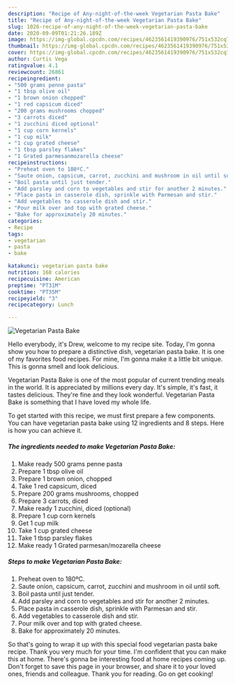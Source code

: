 ```yaml
---
description: "Recipe of Any-night-of-the-week Vegetarian Pasta Bake"
title: "Recipe of Any-night-of-the-week Vegetarian Pasta Bake"
slug: 1026-recipe-of-any-night-of-the-week-vegetarian-pasta-bake
date: 2020-09-09T01:21:26.189Z
image: https://img-global.cpcdn.com/recipes/4623561419390976/751x532cq70/vegetarian-pasta-bake-recipe-main-photo.jpg
thumbnail: https://img-global.cpcdn.com/recipes/4623561419390976/751x532cq70/vegetarian-pasta-bake-recipe-main-photo.jpg
cover: https://img-global.cpcdn.com/recipes/4623561419390976/751x532cq70/vegetarian-pasta-bake-recipe-main-photo.jpg
author: Curtis Vega
ratingvalue: 4.1
reviewcount: 26861
recipeingredient:
- "500 grams penne pasta"
- "1 tbsp olive oil"
- "1 brown onion chopped"
- "1 red capsicum diced"
- "200 grams mushrooms chopped"
- "3 carrots diced"
- "1 zucchini diced optional"
- "1 cup corn kernels"
- "1 cup milk"
- "1 cup grated cheese"
- "1 tbsp parsley flakes"
- "1 Grated parmesanmozarella cheese"
recipeinstructions:
- "Preheat oven to 180ºC."
- "Saute onion, capsicum, carrot, zucchini and mushroom in oil until soft."
- "Boil pasta until just tender."
- "Add parsley and corn to vegetables and stir for another 2 minutes."
- "Place pasta in casserole dish, sprinkle with Parmesan and stir."
- "Add vegetables to casserole dish and stir."
- "Pour milk over and top with grated cheese."
- "Bake for approximately 20 minutes."
categories:
- Recipe
tags:
- vegetarian
- pasta
- bake

katakunci: vegetarian pasta bake 
nutrition: 168 calories
recipecuisine: American
preptime: "PT31M"
cooktime: "PT35M"
recipeyield: "3"
recipecategory: Lunch

---
```



![Vegetarian Pasta Bake](https://img-global.cpcdn.com/recipes/4623561419390976/751x532cq70/vegetarian-pasta-bake-recipe-main-photo.jpg)

Hello everybody, it's Drew, welcome to my recipe site. Today, I'm gonna show you how to prepare a distinctive dish, vegetarian pasta bake. It is one of my favorites food recipes. For mine, I'm gonna make it a little bit unique. This is gonna smell and look delicious.

Vegetarian Pasta Bake is one of the most popular of current trending meals in the world. It is appreciated by millions every day. It's simple, it's fast, it tastes delicious. They're fine and they look wonderful. Vegetarian Pasta Bake is something that I have loved my whole life.




To get started with this recipe, we must first prepare a few components. You can have vegetarian pasta bake using 12 ingredients and 8 steps. Here is how you can achieve it.

<!--inarticleads1-->

##### The ingredients needed to make Vegetarian Pasta Bake:

1. Make ready 500 grams penne pasta
1. Prepare 1 tbsp olive oil
1. Prepare 1 brown onion, chopped
1. Take 1 red capsicum, diced
1. Prepare 200 grams mushrooms, chopped
1. Prepare 3 carrots, diced
1. Make ready 1 zucchini, diced (optional)
1. Prepare 1 cup corn kernels
1. Get 1 cup milk
1. Take 1 cup grated cheese
1. Take 1 tbsp parsley flakes
1. Make ready 1 Grated parmesan/mozarella cheese




<!--inarticleads2-->

##### Steps to make Vegetarian Pasta Bake:

1. Preheat oven to 180ºC.
1. Saute onion, capsicum, carrot, zucchini and mushroom in oil until soft.
1. Boil pasta until just tender.
1. Add parsley and corn to vegetables and stir for another 2 minutes.
1. Place pasta in casserole dish, sprinkle with Parmesan and stir.
1. Add vegetables to casserole dish and stir.
1. Pour milk over and top with grated cheese.
1. Bake for approximately 20 minutes.




So that's going to wrap it up with this special food vegetarian pasta bake recipe. Thank you very much for your time. I'm confident that you can make this at home. There's gonna be interesting food at home recipes coming up. Don't forget to save this page in your browser, and share it to your loved ones, friends and colleague. Thank you for reading. Go on get cooking!
